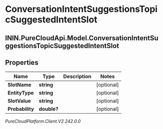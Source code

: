 # ConversationIntentSuggestionsTopicSuggestedIntentSlot

## ININ.PureCloudApi.Model.ConversationIntentSuggestionsTopicSuggestedIntentSlot

## Properties

|Name | Type | Description | Notes|
|------------ | ------------- | ------------- | -------------|
| **SlotName** | **string** |  | [optional] |
| **EntityType** | **string** |  | [optional] |
| **SlotValue** | **string** |  | [optional] |
| **Probability** | **double?** |  | [optional] |



_PureCloudPlatform.Client.V2 242.0.0_
